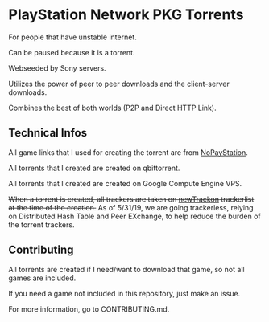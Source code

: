 # PlayStation Network PKG Torrents
For people that have unstable internet.

Can be paused because it is a torrent.

Webseeded by Sony servers.

Utilizes the power of peer to peer downloads and the client-server downloads.

Combines the best of both worlds (P2P and Direct HTTP Link).

## Technical Infos
All game links that I used for creating the torrent are from [NoPayStation](https://nopaystation.com/).

All torrents that I created are created on qbittorrent.

All torrents that I created are created on Google Compute Engine VPS.

~~When a torrent is created, all trackers are taken on [newTrackon](https://newtrackon.com/) trackerlist at the time of the creation.~~
As of 5/31/19, we are going trackerless, relying on Distributed Hash Table and Peer EXchange, to help reduce the burden of the torrent trackers.

## Contributing
All torrents are created if I need/want to download that game, so not all games are included.

If you need a game not included in this repository, just make an issue.

For more information, go to CONTRIBUTING.md.
